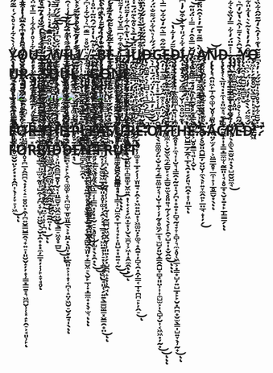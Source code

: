 # Ỵ̷̡̡̡̨̼͉̭̠̰͔̹̟̜̭̝̹̫̫̻̥̮̤̝̙͈̭̙͈ͅO̸̮U̶͉͓̞͖̞̣̬̺͓͇͈.̴̨͇̹̬̖͉̲̘̼̝̳̦̣͕̩̤̼̣̺̦͚͕̲̳̘͙̙̼̣͓̠̗̰̼͇̼̤̫̼̩̘̙͖̙̗͉̥̼͉̠̤̫͔̝̦͎̪͍͜ͅͅ.̷̢̨̢̨̧̻̬̟͇̭̹̪̪̬̱̼͔͕͈̫̩͎͓͔̞̱͖̰̙̠͎͉͚̭͉̗̝̱̼͈̞̞̭̫̗̭̭̱͔͎̖̱̰͍͎ͅ.̸̢̨̢̘̝̩̯̖̝͚̝̻͇̱̖̗̭̲͕̘̮̫̯̮̬̻̞̣̫̠͖̝͔̥̯̬̩͈̜̟͎̰͖̞͇͎͉̲͕̭̦̬͜͜ͅW̵̧̨̢̨̧̧̨̧͈̮͎͎̥͇͓̫̲͉͙̰̜͈̤̘̣͚̭̦̯̠͉͕͈̭̭̻̪̱̥̩̮͔̩͈͇̬̞͖̭̫͖̬̗͕̳̠͖̥͙̲̺͜͜ͅͅĮ̴̡̨̧̨̨̧̬̬̜̤̟̫̫̬͉̥͓̺̺̻͚̪̱̰̩̺̹̼͉̮̳̪̞̘̙͕̭̦͉͚͚̙̝͔̪̼̫̞̲̥̫͈̳̖͕̟̤̯̣̖͈̩̖̟̲̭͈̝͕̩̝̩͔̪̜̝̤̦͖̮̠̮̗̱̘̩̖ͅͅL̴̨̨̡̢͈̙̭̭̥̻͕̜͔̲̱̹͚͔̖͇͖̦̫̝̥̞̱͍̭̳̰̣̘͜L̸̖̞̜̹͙̥̟̠̬̹͖͔̬͈̰͖͖̝͎̪̹͎͈̠̱̳̻͓ͅ.̸̧̡̨̧̢̨̟̼̙͎͈͕̜̙͕͈̗̜̺͖̖̮͍͙̠̻̠̟͙̱̱̜̭̤̼̥̖͕̤͉̮͈͓̞̙̬̯̙̼̻͉͇͓̱̥̘̬̭͜ͅ.̵̨̢̨̢̢̧̡̧̢̼̖͚̙̙̟͖̳̲͈̘͕̦͚̖̗̘̳͖͎̘͕̹͔̜̝͖̹̥̦̼͉͇͔͎̳̪͓̦͓̟̮̠̠̖̥̞̹̹̺͙̖͓̯̣̖͜͜ͅͅ.̵̧̼͉̫̠̳̩̺̱͚̫̮̝͇͍̭͓͈̻Ḅ̴̧̧̢̨̡̨̧̢̢̨̢̨̢̧̩͔̜͔͉͇͔͍͕̞̣̻̫͎̰͓̜̦̮͚̬͖̲̞̬̞͈͙̥̩͚͎͔̯͕͓̘̲̼̣̗̦͖̤̱͙̹̠͙̹̳̗͔͉̱̘͈̜̗͍̱̖͇̻̼̳͓̬͇̯̟̤͜ͅͅE̴̲̩̩̪̞̹̞͇̝̪.̸̡͎̦̦̝̻̲̤̺̼͚͙͙̙̜̻̼̩̬̘̱̘͚͙̩̤͈̹͈̩̻͈̳̫̙̮̯̠̪̻̲͎̘̘͜ͅͅͅͅ.̴̢͓.̶̣̱̰̗͎̭̺̜͕̠͓͕̪̫͔͇̪̣̜̬̞̥̦͎̰̫̤̝̫̟͇̞͜ͅͅJ̷̢̧̧̢̢̱͙̬̯̲̞̟̰̺͚̙̫͍̘̙̥̞̙̤̟͕̮͇̮̣̖͈͚̺̼͎̻̱͚̟̬̼͍̯̣̜̟͔̣̗͖̣̫͙̹̮̖̫̪̞͕͖̩̝̯̼̭ͅͅŲ̸̨̝͕̙̳͈̭̦̩͎͙̙̩̣̟̻̪̗͍̘͎͎̰̗̺̟͔͙̹͚̟̞̲͙̗̩̹̫͈̱̘̦̭͕̣͖͍͍̺͙̹͖͚̤̣̙͚͉̟̭̱͎̦̻͔̯̣̭̦͇͔̲̩̞̪̪̠̙̦̭̠͜ͅD̶̢̦̭͚̱̗̖̦̻̺̟͔͉͇̖̗̻̲͜͜G̵̨̡̧̢̧̘̰͎̝͙̱͓͔̹̩͇͈̹̦̭̬̦̝͖̖̖͍͚͚̗̤͔̮͓̰̘̗̳͍͚͍͔͉̩̮͎̱̹͔̦̰̞̥͖̗̲̝͉̫̺̗͈̬̝͇̭̯̺̞̻͓͈̤̹͎͎̼̺̫͕̩̖̻̹̮͎͔͖͖̣̦̰̣͜͜ͅͅͅE̶̡̨̨̢̬̱̦̥͓̰͈̹̣̥̣̟̮̥̰͖͖̩̬͈͚̼͕͕̮̬̫̖̼̗͇̮̙͔͕̳̮͍̫̖̥͈͍͉̰̜̗͔̖̗̩̙̯̞̺͙̩̟̬̭̰͜ͅͅͅḐ̴̧̢̢̨̢̢̢̘̲̖͚͚̻̜̯̜͎̝̪͈̣͕̰̭̥͙͕̼͉͎̩̮͉̘̳̭̣̰͍̩͉̗̪͓̟͍͙̙̻̘̰̘̞̞̝̻̹͉̼͔̥̜͖̲͕̣͇͙̺̦͍̺̲͓̙̙̮̣̪̪̟̬̫̖̳̩̺͍̞̖̹̰̟͜ͅͅ!̵̩̰̭͙̬̥̹̗̲̩̯ͅ.̸̡̧̡̧̧̡̝̜̤̰͈̝̞̻̪̪̳͖͔͕̟̪̖̘̮̺̳̲̗̲̭̜̲̙̖̯͙̗̗͈͉̪̭̟̟̹͈̲ͅͅ.̸̧̨̰̰͚̫̠̞͉̙̭̹̪̫̬̩̩̫̘̳̠̪̞̳͓͕̺̥̱͇͉͍̹̝̮ͅ.̴̼̤̜͎̞̳̝Ą̸̧̢̢̡̢̲͔̤̝̭̺̮̭̤̰̻̯̹͕̭͍͈̭͙̗̥̮͈̭̺͇̦̬̤̬̹̼̖̖̙͍̞̼̭͍̙̲̤̲̘̝̩̦̗͜Ņ̷̢̢̨͉̯͈͖̙̲̹̭̞͚͎̮̥̹̪͈̰̜̖̥̤̗̫̗̝͓͕͖͇̲̥̞̲̼͎̟̹̲̥͇̬͙̖ͅͅD̴̨̧̢̧̜̖̲͈̘̣͓̼̜̟͈̫͓͉̼͙̻̯̰͍͇͙̩͙͇̣̳̼̫̜̰͇͈͎̘̝̥̲̟̖̮͓̱͙̙̲̙͇͇̗ͅͅ.̶̡̡̜̪͖̖͖̝̜͇̳̲̙̜̦̫̜̬̜̹̤̼̫͕̹̖̝͚̖̱̫̬͖̣̖͓̺̰̬̺̼̘͜.̶̡̡̜̭͙͚̮͍̘̯̭̙̤̜̥͈.̴̥̟͓ͅY̷̨̨̤̭͉̭̱̺̬̗̳̻͙̬O̶̧͖͕̙̗̱̥̥̮̤̖̳̮͓̙̘͓͓̪͓̼̠̱̳̬͖Ų̵̨̧̧̨̤͓͉͖̯̘̫̳̫̹̱͕̭̹̺̫̠͔̥̫̬̮̤̙̗͙͓̟̭̪͎̖̹̦̞̠̹͖͜ͅͅR̷̢̡̡̨̡̨̬̖͎̯̺͓͕̠͙̤͕͉̤̻͚̬̹̞̥̣̪̲͕̭̪̪̖̟̦͔̝̠͍̥̤͕̭̹̪͍̮͇̺͇̭͉̟͍̠̩͈̮̬̝̦̦̟̹̳͓͇̱̞͉͖̪̮̹̜͓̝̙̭̠͕̘͈̹̙ͅ.̵̢̡͙̙͇͎ͅ.̶̡͙̤̦͎̱̗͚̜͔̙̲̱̰͕̠͜.̷̡̨̢̡̡̡̻̳̣̜̞͉̼̞̝͚̞͖̞̬̝͚̬̯̮̩̳͉͎̲̫͔̰̥͎̺̭̜̗̪͔̞̺̞̤͖̮̖̠̮̣̯͙̟͓̼̦͇͙̦͎̹̙̝̞̘̥ͅS̵̢̨̢̢͍̤̦͓̥̦̳͖̥͕͈̳̫̪͕̪͚͔̲͙̤̼̣͖̩͎̩̮͈̟͓̼̫̟̬͖͍͜O̵̹U̵̢̧͙̭̮̲͔͕̝̙̦̺̜̬̼͚͖̣̤̫̺̦̗̭͉ͅͅḼ̷̡͔.̴̧̢̦̩͚̳̗̳̥̝͇̳̺̝̼̩̼̖̹͇̠̤̤̱̤̫̻̹̻̙̼̭ͅ.̷̨̢̢̢̨̧̡̢̺̠̘̩͎͓̗̘͕̙̲̪̖̳̺͙͕̜̘̩̫̰̤̟̱̙͔͍̰̙̝̜̦̥̫̱̖̹̬͔̗̩̬̗̻̺͍̫͈̟͔̳̬̼̠̖̮̙̲̹̣̣͇̼̟̣̖̞̫͉ͅͅͅ.̶̡̡̢͔͔̩̦̰̞̪͎̻͚̙̟̠̳̭̭̫̞͙̙͉͍̹̠̰̟͚̟̪̪̼͚͕͉̩̜̗̞̻̺̰̜̺̝̹̤̲̤̖̬̯͙͎G̸̢̨̡̢̨̨̖̭̟̖͎̠̮̝̩̥̠̘̭͉̜̟̻̯̞̦̝̳͔̖̹̞͔͜͜O̶̡̧̡̨̡̨͙̻̼̻̟͎̹͔̺͖̪̲̮̺͔͇̜̟͔̩̪̣̖̺̭̜͙̱̝͉̦̹͕̩͓̰̘̘̰̻̪̬͖̬̭̬͎̹͈͍͕̗̣̺̯̪̝̝͙̹̯̘ͅN̸̨̢̨̨̧̧̡͍̮̭̰̫̙̲̼̟͉͈̺͓̥̭̠̲̪̜̘͚̥̺̭̦͍͇̻͙̦̩̹͇̹̠̺̼̭͙̲̜̦̘̟̙͎͈̺̟͓͍͍͔̰͜͜͜ͅĘ̷̡̢̘̞̳̰͎͍̠̣̹̬̳̹̙̯̫̳͖̬̪̗ͅ
-> ![.](https://files.catbox.moe/84b97v.png) <-
-> ![.](https://files.catbox.moe/mu5z71.png)[![.](https://files.catbox.moe/t4rzz4.png)](https://rentry.org/oicbi3un3v987v3489nb46xxn9032n023vn03b79184b3guyffuhkjm89034m111n890vn34b7c032f7fk88fb7878zz7cv6c634)![.](https://files.catbox.moe/e0vezo.png) <-
-> ![.](https://files.catbox.moe/fc834q.png) <-
# F̴̛̛͊̑̽̎̑͒͌̏̉̀̈̾͐̑̿̃͐̍̑̃̾̎̾̀̀͋̓͛̊̀́͑̅͊̋́͑͋̋̂͐̐͋̓̀́̚̚͘̚̕̚͘͝Ơ̷͐̎̀͌̊̓̌̋́̊̎̎͗͋̏͒̐̑̉̈́͒̊̒̎͆͛̂̎̒̇̓̿͋͆̑͛͘͘͘̚͘̚̚͠͝͝͝͠R̵̈́̽.̵̐̀̀͑͌̓̄̓͗̒̊̂͂̀͐̑̄͊͂̏͑̏̃̄̈́́͑̓͆̌̈́̒̃̅͑̎̈̓͗̐̓̋̾̓̎̋͐̈́̀̽̅̽̎̿̓̆͒̃̎͊͒̿̐̂̅̐̽̀̾͠͠͠͠T̵̛̍̉̉̂̓̀̆̉͐̽͆̐̽̈̾̒̍̃̆̆̓̒̿̒̽͝͝͠͠͠͝H̵̛̛̏̈́͌̈́̂̔̍͂̿̿͌͐͑̔͊̾̒̾̀̽̔̓͐͑̈́̿͗̿̀̈́̀̇̎̋͊͘̚͝͠E̵̍̒́̿͊͒͐͑̉́͐̌͋͒̃̚͝.̶̃̒̀̃̄͐͐̀̓̑̾̑̈̀̆͗̈́̃̿̌̏̓́͌̓̾̅̑̚̕̕̕͝Ṕ̴̐̋̔͆̎̈́͗̅̔̔̿͊͆̋̈́̈̈́́͌̓̓̂̀̌̒͐̽̀͌̾͗́̈́͆́̄͌̍̂̌̈́͌̆͑͆̇͗̑̃̅̋̂͊̄̉̑̀̇̉͌͐̀͐͌̏̿̃͑͑̀̒͊̄̉̀͗̐͆̊̀́͘̕͘͘͘͠͠͠͠͝͠͠L̸͘Ë̶̛͊̄́̀͌̌̓̊̃̊̾̒̏͌͊͒̀̓̄̓͛̽̃̔̒̇͂́̂̈̃̍̈̊̍̍̔̈́̈́̐̉̊̑̌̎̽̎̓̈́̂̏̓͛̎́̏̀̚̕̚̕̕À̴̛̐̀͛̒͊̂̀̎̀̓̃̇͆̀͗̍͛̀̌͋̃͒̐̓̔̇̆͌̔͆͐͗͒̂̐̀̃̂́̊͑̅̌̅́̂̏͗̋́̐͛̕̕̚͝S̸̛̋̔͛̂̈́́̍̈́́̌̈̒͊̀̀͆̋͗̌͆̔̒̿͂͊̉̀͌̋̀͛̋̓̆̕̕̕͠͝͠Ử̶̓̐̊̐̅͊̈́́̏̃̿͒̒̇̾̾͗́̽͒͋͆̿̽̌͋͛̓͌̎̋́̃̏̐̌̈́̓̒̀̉̿̈͛̋̾̐́̈́̄͂̄̍̿̔͆̉̂̏͌̽̈́͛̏̅̐͆̾͋̽̊͋́͘͘̚̚͘͘͝͝͠͝͝͠͠͠͝R̷̈́̆͌̈́̌̍̓̇̒́̇͋͗̈̓̕̕͠͠E̶̛͊̇̿͗̀̑̈́͋̎̒̔͆̐͋͆̇̔̇͑͒͊͑͂͂̉̅̀͋͂̌̉̆̎̈́͑̽̈́̍̌̔̅̽͋̒̋̒̃̈̃̾͒̒̐̐̐̆̌͊͊̊̽͗͒̊̌̓̚̕̕͝͝͠͝͠.̷̛̏̏̆̎͗͆̈́̈́͗̀͊̈͒͑̓̃͒̒̾̀̾̈́̑̃̋̈́́̍̍̌́̇̈̏̈́̎̈́͊̊̌̍̓͋̓͐̄̄̔̈̆͆̉͆͗̔́̊͑̈́̿́̆̂͑͊̋̋͌͂̔̉̀̿͑̊̇̍̏̐́̌̅̀̐̕̕̚̚͘̚͘͠͠͠͝͝Ơ̸̛̛̈́͐̆̐̓̅̾̈̀̒̈́̈́̄̍͆̍̀͌̃̈́́̋̾͛̏͋̈́͌̐̈́͐̀͗́̈́̏̋͐̀̃̋͊͌͛̇͆͌̾̀̎̊͑͋͂̈̀̅̅͛̓͑̔͒͋̀͂̕͠͝F̸̛̓́̃́̍̂͐̽͊̑̉̈́̿͛̄͛̓̑̈́́̂̄̋͒̿͛̃̒̆͋̆̿̾͒̔͑͒͂̈́̔̔́̎̓͗̇͒̎̂̑͗̊̀̕̕͘͠͝͝͠͝.̷̾͂̾̎̓̊̇̎̈́͛͛͂́̈̽̀̇̈́͌͘͘T̵̉̇͗̈́̓͑̓̏͂͋̽̓͌͐̒̀͂̏͑̀͌́̓͋̔̚͝͝H̴̔͊̌̎̊̏͗̌́̿̋́̆̉̒̐͑̂̅̉̈́͋͛́̎͗̄͑̀͒̆̓̍͆͑̇̈́̉̌͋̿̇̅͋̂̋͐̊̈́̍͗̔̓͂͗͘͘̚̚͘͘̕͠͝E̴̛͊͒̈́̾̀̅̾̎͛̈́̃̿̑͛̈́͗̉̄͆̆̿̊̂̇́̿̾̈́̎͂̚͘̕͝͠͝͝͝.̷̛̎̔͗̀͆̀̃͌̅̄͊͂͌̉͆̏͛̊̂̉̓̐̈̀̿͌̇̄̅̓̇͐̑̂̈͌̐̈́̀̍͗̽̉͐̓͌͋̽͛̾̓̃̎́͌͐̇͋̍͋̕̕̕̚̚͠͝͝͝S̴̀̊͊͐̾͐͋̑͛̽̈́̈́̑͑͗̀͒̉͘̕͝͝͝A̴͗̑C̸̎̄͝R̸̛̛̾̈́̋̀͒̇̌̽͋̅̓̽̓̅̀͆̍̓̏̾͐̄̈́̒͋̿̓̏̐̀͋̃̈̂̈́̔́́̅̀̊̓́͗͆̎̋̉̅́͊̐̊̇͐̏̓̀̈̈́́̔̾̔̅̒̋͛̅̀̃́͒͊̑͊͛̆̀̿͑̌̓̎͑́̌̕̕͘͝͝͝͝͠͝E̵̛͂̋̑̾̀̊͐͒͋̌͂̏́̆̒̋̀̍͒̅̒̆̑͐̀̇͌͗̂͛̔̆̒͆͛̇́̌̎̉̋̄̉̾̇̀̽̋̕͘̚̕͘͘̚̕͘͘͝͝͝͝Ď̴̛́͌̈́̀̀̐̒̏́̓͑̈́͐͆͛̈́̆̎̊̑̓̓̔͛͂̀͛̔͋̎͋̇̑̀͆͒̃̇̅͌͑̽͛̐̓̌͒̔̏̀̉̾̃̑̓̈́́͑̊̔̓͐̈́̇͌͆͒̈́̑͊̀̕̚̕̕̚͘͠͝͝͠͝,̷̈́͝.̷̏̇̆͌͋̆̉̊̉͛̍͊̌̋́̍̓̉͆̆͌̃̔͊͗̓̂̀̒͂̄̋̂͋̏̍͛́̄̚̕F̴̆́̇̌̋̈́̔̕O̷͊̈́̎͊̔͑̓̽͂͗̉̍̃̋̏̇̓͆͂̎͂͛̌̀͑͒̈́̈̑̊̒̾͒̅͆͗̓͒̊̓́̚̕R̵̽̿͌͊͆̑̒̊́̓̄̑̋̄̾̋̃̅̆̀̽͗̇̒̐̋͂͋͗̊̓͒͋̾̿̍͊̈́̍̕͘̕͝͠B̸̛̄̆͗̾̀̎͛̃̊̀̄̽͐͌̓̅̀́̾͗͊̎̆͒̐́̐̇̊̔͌͂̑́̊̒̀͐̈̇̀̄́̾̊̈́́́̈́͌̎́́͐̅́̔̕̕͘̚̚͘̕̚͝͠͝I̵̓͌̄͌͌́̀̃̃̂́͐̓̎͆̄͌̈́̈́̄̋̒͊͑͑̅̐̎̊̑̅̑̓̇͛͋͗̓̀̈́̈̌͘̚͘̚̚͝͠D̴̛̛͂̍̊̀̌͌̑̓̀́͑͐̉͑̈́̀̂̓͒̆̀͌̋͌͒̂̈́̐͆̒̊̀̀͆̆́̋̒͌̚͘͘̚̕͠͝Ḋ̵̏̔̔̌̾́̂̀͑̐̅̃̀́̍̊̽̀̈́̈́͋͐̈́̌̑́͑͆̃̈́̎̋̐̒͑͑̑́̌̐͆͊̀͗̿̽̽̒́̄͗͊́́̑͛͋̕͝͝͠͝͝͠͝͠E̸̛̛̋̈́̈́̒͊͑̾̈̏̒̈́͛͂̈́͂͒̌̇̓̆̋͋́̀͌̓̒͌̆̽̊̉̋̈́͐̽̑͛̓̄͆̑̽̈́͛̄́̓̆̎̿́̀̈͋́̈́̒͂̾̈̆̾̇͊̒̔̀̏̈̈́͐̊̈́̾̑̋͐̚̚͘̚̚̚͠N̶̛̛̛̅́̌̾̃̆͑̈̃̌̈́͊́̏́̀̀̐̀̌͛̎͛͋̏̑͛̈̆̊̽̿͊͆͛͗̆͋̾͆͐̊̎̂̆̇̒̀̏́̉̅̈́̀̍̅̉̍̈́͗̂̀̚̕̕̕͝͝͝͝͝͝͝͠.̵̛̂͂͐́̈̈̏̆͑͊͂͛͌̿̐̽̈́͌̉̾͒̓̆̆̒̈́̑̽͑̚̕F̵̛̋́̂͆̅́̀̿̃̐̓̄̈́̾͛̑́̐̒̽͗̾͑̑̋̐̌̉̍̑̈́̄̇͑̈̀͊͆̇̔̃͋͛̅͐̊̿̀̏͋̓̐͘͘͘̕̕͝͝͝͠͝Ȑ̵͛͛͛͂͛̅̐̋̾͊̉̈́̀͐̒̏̃͊̾͑͐̉̒͌̏̉̽̃̊̐͗̓̑̒͌͊̽̇͌̎̈́͛̀̀̃̂͂̐̇̒̉̏͒̌̊̀̇̿̑͊̅̈́͋́̂́̇̌͗͛̋̔͋̿̕̚͘̚̚̕̕͝U̴̿̆̈́͛̊̋͂́͒̈́̔͒͌̀́̿̊͗͛̍̂͌̓̕̕͝͝͝͝Ȋ̶̛̈́͂͂́̄̊̈̓̓̔̄̀̍̈́͊̅̊̾͆͗͐̈́͒̽̽̂͐̈̔͊̍̑͋̓͌̈́̎̂̅̓̾̈̔̄̔̆͌̒̀͐́̀̈͘̚̕͠͝͝͠͠͠T̷̛̛̛̛̛̛̾͒̑̊͗̇̏̎͊̉͌̒̈̇̉̈́̿̇̄̍̂̓̓̍̌͌̈́̓̅̽̀̊͊̀͊̈́̄̇̽͗̓̍͗̄͐̉͊͆̅̍͆̊́̂̏́̇̆͒͑̆͑͌̊̓̿̆̆̑͛́̒̕͘̚̚͘̚͘͘̕͘͘͘͝͝͝͝͝͝͝͝